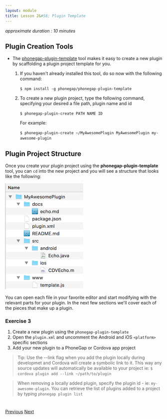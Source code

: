 ```yaml
---
layout: module
title: Lesson 2&#58; Plugin Template
---
```

_approximate duration : 10 minutes_

## Plugin Creation Tools

- The [phonegap-plugin-template](https://github.com/phonegap/phonegap-plugin-template) tool makes it easy to create a new plugin by scaffolding a plugin project template for you.

    1. If you haven't already installed this tool, do so now with the following command:

        `$ npm install -g phonegap/phonegap-plugin-template`

    2. To create a new plugin project, type the following command, specifying your desired a file path, plugin name and id 

        `$ phonegap-plugin-create PATH NAME ID`

        For example:<br>

        `$ phonegap-plugin-create ~/MyAwesomePlugin MyAwesomePlugin my-awesome-plugin`

## Plugin Project Structure 

Once you create your plugin project using the **phonegap-plugin-template** tool, you can `cd` into the new project and you will see a structure that looks like the following:

![](images/plugin-structure.png)

You can open each file in your favorite editor and start modifying with the relevant parts for your plugin. In the next few sections we'll cover each of the pieces that make up a plugin. 

### Exercise 3

1. Create a new plugin using the `phonegap-plugin-template`
2. Open the `plugin.xml` and uncomment the Android and iOS `<platform>` specific sections
3. Add your new plugin to a PhoneGap or Cordova app project 

>Tip: Use the --link flag when you add the plugin locally during developmet and Cordova will create a symbolic link to it. This way any source updates will automatically be available to your project ie: `$ cordova plugin add --link ~/path/to/plugin`

>When removing a locally added plugin, specify the plugin id - ie: `my-awesome-plugin`. You can retrieve the list of plugins added to a project by typing `phonegap plugin list`

<div class="row" style="margin-top:40px;">
<div class="col-sm-12">
<a href="index1.html" class="btn btn-default"><i class="glyphicon glyphicon-chevron-left"></i> Previous</a>
<a href="lesson3.html" class="btn btn-default pull-right">Next <i class="glyphicon
glyphicon-chevron-right"></i></a>
</div>
</div>
